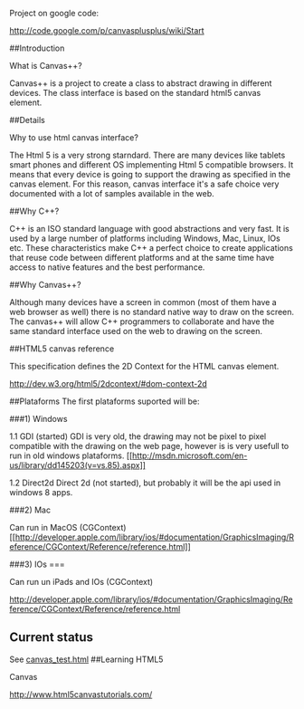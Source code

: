 
Project on google code:

http://code.google.com/p/canvasplusplus/wiki/Start

##Introduction

What is Canvas++?

Canvas++ is a project to create a class to abstract drawing in different devices. The class interface is based on the standard html5 canvas element. 

##Details

Why to use html canvas interface? 

The Html 5 is a very strong starndard. There are many devices like tablets smart phones and different OS implementing Html 5 compatible browsers. It means that every device is going to support the drawing as specified in the canvas element. For this reason, canvas interface it's a safe choice very documented with a lot of samples available in the web. 

##Why C++?

C++ is an ISO standard language with good abstractions and very fast. It is used by a large number of platforms including Windows, Mac, Linux, IOs etc. These characteristics make C++ a perfect choice to create applications that reuse code between different platforms and at the same time have access to native features and the best performance. 


##Why Canvas++?

Although many devices have a screen in common (most of them have a web browser as well) there is no standard native way to draw on the screen. The canvas++ will allow C++ programmers to collaborate and have the same standard interface used on the web to drawing on the screen. 


##HTML5 canvas reference

This specification defines the 2D Context for the HTML canvas element. 

http://dev.w3.org/html5/2dcontext/#dom-context-2d

 
##Plataforms
The first plataforms suported will be: 

###1) Windows 

1.1 GDI (started) GDI is very old, the drawing may not be pixel to pixel compatible with the drawing on the web page, however is is very usefull to run in old windows plataforms. 
[[http://msdn.microsoft.com/en-us/library/dd145203(v=vs.85).aspx]]

1.2 Direct2d Direct 2d (not started), but probably it will be the api used in windows 8 apps. 

###2) Mac

Can run in MacOS (CGContext) 
[[http://developer.apple.com/library/ios/#documentation/GraphicsImaging/Reference/CGContext/Reference/reference.html]]

###3) IOs ===

Can run un iPads and IOs (CGContext) 

http://developer.apple.com/library/ios/#documentation/GraphicsImaging/Reference/CGContext/Reference/reference.html

## Current status

See
[canvas_test.html](sample)
##Learning HTML5

Canvas

http://www.html5canvastutorials.com/

